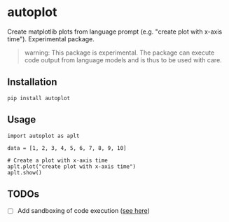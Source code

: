 # autoplot
Create matplotlib plots from language prompt (e.g. "create plot with x-axis time"). Experimental package.

> warning: This package is experimental. The package can execute code output from language models and is thus to be used with care.

## Installation

```
pip install autoplot
```

## Usage

```
import autoplot as aplt

data = [1, 2, 3, 4, 5, 6, 7, 8, 9, 10]

# Create a plot with x-axis time
aplt.plot("create plot with x-axis time")
aplt.show()
```

## TODOs

- [ ] Add sandboxing of code execution ([see here](https://stackoverflow.com/questions/3068139/how-can-i-sandbox-python-in-pure-python#3068475))